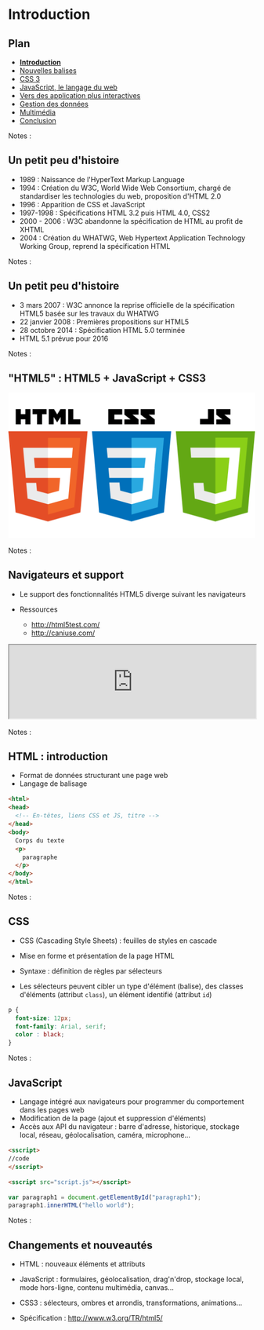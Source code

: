 # Introduction

<!-- .slide: class="page-title" -->



## Plan

<!-- .slide: class="toc" -->

- **[Introduction](#/1)**
- [Nouvelles balises](#/2)
- [CSS 3](#/3)
- [JavaScript, le langage du web](#/4)
- [Vers des application plus interactives](#/5)
- [Gestion des données](#/6)
- [Multimédia](#/7)
- [Conclusion](#/8)

Notes :




## Un petit peu d'histoire

- 1989 : Naissance de l'HyperText Markup Language
- 1994 : Création du W3C, World Wide Web Consortium, chargé de standardiser les technologies du web, proposition d'HTML 2.0
- 1996 : Apparition de CSS et JavaScript
- 1997-1998 : Spécifications HTML 3.2 puis HTML 4.0, CSS2
- 2000 - 2006 : W3C abandonne la spécification de HTML au profit de XHTML
- 2004 : Création du WHATWG, Web Hypertext Application Technology Working Group, reprend la spécification HTML

Notes :




## Un petit peu d'histoire

- 3 mars 2007 : W3C annonce la reprise officielle de la spécification HTML5 basée sur les travaux du WHATWG
- 22 janvier 2008 : Premières propositions sur HTML5
- 28 octobre 2014 : Spécification HTML 5.0 terminée
- HTML 5.1 prévue pour 2016

Notes :




## "HTML5" : HTML5 + JavaScript + CSS3

![Logos du web](ressources/logos-web.png)

Notes :




## Navigateurs et support

- Le support des fonctionnalités HTML5 diverge suivant les navigateurs

- Ressources
  - http://html5test.com/
  - http://caniuse.com/

<iframe src="http://html5test.com/" width="100%" height="30%"></iframe>

Notes :




## HTML : introduction

- Format de données structurant une page web
- Langage de balisage

```html
<html>
<head>
  <!-- En-têtes, liens CSS et JS, titre -->
</head>
<body>
  Corps du texte
  <p>
    paragraphe
  </p>
</body>
</html>
```

Notes :




## CSS

- CSS (Cascading Style Sheets) : feuilles de styles en cascade
- Mise en forme et présentation de la page HTML
- Syntaxe : définition de règles par sélecteurs

- Les sélecteurs peuvent cibler un type d'élément (balise), des classes d'éléments (attribut `class`), un élément identifié (attribut `id`)

```css
p {
  font-size: 12px;
  font-family: Arial, serif;
  color : black;
}
```

Notes :




## JavaScript

- Langage intégré aux navigateurs pour programmer du comportement dans les pages web
- Modification de la page (ajout et suppression d'éléments)
- Accès aux API du navigateur : barre d'adresse, historique, stockage local, réseau, géolocalisation, caméra, microphone...

```html
<sscript>
//code
</sscript>
```

```html
<sscript src="script.js"></sscript>
```

```js
var paragraph1 = document.getElementById("paragraph1");
paragraph1.innerHTML("hello world");
```

Notes :




## Changements et nouveautés

- HTML : nouveaux éléments et attributs
- JavaScript : formulaires, géolocalisation, drag'n'drop, stockage local, mode hors-ligne, contenu multimédia, canvas...
- CSS3 : sélecteurs, ombres et arrondis, transformations, animations...

- Spécification : http://www.w3.org/TR/html5/



<!-- .slide: class="page-questions" -->

